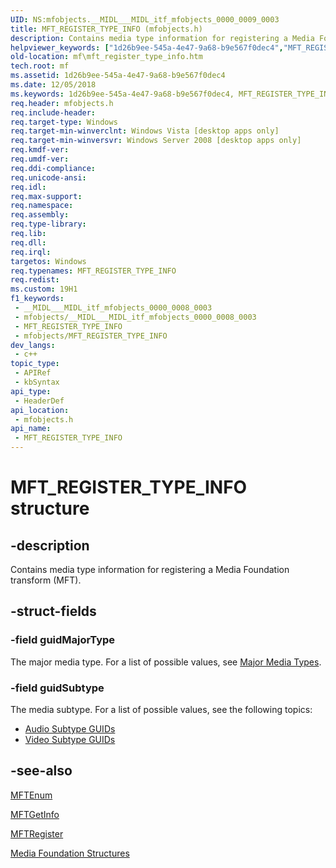 ```yaml
---
UID: NS:mfobjects.__MIDL___MIDL_itf_mfobjects_0000_0009_0003
title: MFT_REGISTER_TYPE_INFO (mfobjects.h)
description: Contains media type information for registering a Media Foundation transform (MFT).
helpviewer_keywords: ["1d26b9ee-545a-4e47-9a68-b9e567f0dec4","MFT_REGISTER_TYPE_INFO","MFT_REGISTER_TYPE_INFO structure [Media Foundation]","_MFT_REGISTER_TYPE_INFO","mf.mft_register_type_info","mfobjects/MFT_REGISTER_TYPE_INFO"]
old-location: mf\mft_register_type_info.htm
tech.root: mf
ms.assetid: 1d26b9ee-545a-4e47-9a68-b9e567f0dec4
ms.date: 12/05/2018
ms.keywords: 1d26b9ee-545a-4e47-9a68-b9e567f0dec4, MFT_REGISTER_TYPE_INFO, MFT_REGISTER_TYPE_INFO structure [Media Foundation], _MFT_REGISTER_TYPE_INFO, mf.mft_register_type_info, mfobjects/MFT_REGISTER_TYPE_INFO
req.header: mfobjects.h
req.include-header: 
req.target-type: Windows
req.target-min-winverclnt: Windows Vista [desktop apps only]
req.target-min-winversvr: Windows Server 2008 [desktop apps only]
req.kmdf-ver: 
req.umdf-ver: 
req.ddi-compliance: 
req.unicode-ansi: 
req.idl: 
req.max-support: 
req.namespace: 
req.assembly: 
req.type-library: 
req.lib: 
req.dll: 
req.irql: 
targetos: Windows
req.typenames: MFT_REGISTER_TYPE_INFO
req.redist: 
ms.custom: 19H1
f1_keywords:
 - __MIDL___MIDL_itf_mfobjects_0000_0008_0003
 - mfobjects/__MIDL___MIDL_itf_mfobjects_0000_0008_0003
 - MFT_REGISTER_TYPE_INFO
 - mfobjects/MFT_REGISTER_TYPE_INFO
dev_langs:
 - c++
topic_type:
 - APIRef
 - kbSyntax
api_type:
 - HeaderDef
api_location:
 - mfobjects.h
api_name:
 - MFT_REGISTER_TYPE_INFO
---
```


# MFT_REGISTER_TYPE_INFO structure


## -description

Contains media type information for registering a Media Foundation transform (MFT).

## -struct-fields

### -field guidMajorType

The major media type. For a list of possible values, see <a href="/windows/desktop/medfound/media-type-guids">Major Media Types</a>.

### -field guidSubtype

The media subtype. For a list of possible values, see the following topics:

<ul>
<li>
<a href="/windows/desktop/medfound/audio-subtype-guids">Audio Subtype GUIDs</a>
</li>
<li>
<a href="/windows/desktop/medfound/video-subtype-guids">Video Subtype GUIDs</a>
</li>
</ul>

## -see-also

<a href="/windows/desktop/api/mfapi/nf-mfapi-mftenum">MFTEnum</a>



<a href="/windows/desktop/api/mfapi/nf-mfapi-mftgetinfo">MFTGetInfo</a>



<a href="/windows/desktop/api/mfapi/nf-mfapi-mftregister">MFTRegister</a>



<a href="/windows/desktop/medfound/media-foundation-structures">Media Foundation Structures</a>